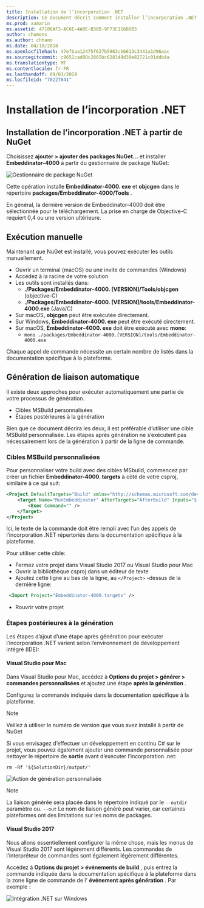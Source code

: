 ```yaml
---
title: Installation de l’incorporation .NET
description: Ce document décrit comment installer l’incorporation .NET. Il explique comment exécuter les outils manuellement, comment générer automatiquement des liaisons, comment utiliser des cibles MSBuild personnalisées et effectuer des étapes postérieures à la génération.
ms.prod: xamarin
ms.assetid: 47106AF3-AC6E-4A0E-B30B-9F73C116DDB3
author: chamons
ms.author: chhamo
ms.date: 04/18/2018
ms.openlocfilehash: 47efbaa12475f627b5963cb6613c3441a1d96aac
ms.sourcegitcommit: c9651cad80c2865bc628349d30e82721c01ddb4a
ms.translationtype: MT
ms.contentlocale: fr-FR
ms.lasthandoff: 09/03/2019
ms.locfileid: "70227841"
---
```

# <a name="installing-net-embedding"></a>Installation de l’incorporation .NET

## <a name="installing-net-embedding-from-nuget"></a>Installation de l’incorporation .NET à partir de NuGet

Choisissez **ajouter > ajouter des packages NuGet...** et installer **Embeddinator-4000** à partir du gestionnaire de package NuGet:

![Gestionnaire de package NuGet](images/visualstudionuget.png)

Cette opération installe **Embeddinator-4000. exe** et **objcgen** dans le répertoire **packages/Embeddinator-4000/Tools** .

En général, la dernière version de Embeddinator-4000 doit être sélectionnée pour le téléchargement. La prise en charge de Objective-C requiert 0,4 ou une version ultérieure.

## <a name="running-manually"></a>Exécution manuelle

Maintenant que NuGet est installé, vous pouvez exécuter les outils manuellement.

- Ouvrir un terminal (macOS) ou une invite de commandes (Windows)
- Accédez à la racine de votre solution
- Les outils sont installés dans:
  - **./Packages/Embeddinator-4000. [VERSION]/Tools/objcgen** (objective-C)
  - **./Packages/Embeddinator-4000. [VERSION]/tools/Embeddinator-4000.exe** (Java/C)
- Sur macOS, **objcgen** peut être exécutée directement.
- Sur Windows, **Embeddinator-4000. exe** peut être exécuté directement.
- Sur macOS, **Embeddinator-4000. exe** doit être exécuté avec **mono**:
  - `mono ./packages/Embeddinator-4000.[VERSION]/tools/Embeddinator-4000.exe`

Chaque appel de commande nécessite un certain nombre de listés dans la documentation spécifique à la plateforme.

## <a name="automatic-binding-generation"></a>Génération de liaison automatique

Il existe deux approches pour exécuter automatiquement une partie de votre processus de génération.

- Cibles MSBuild personnalisées
- Étapes postérieures à la génération

Bien que ce document décrira les deux, il est préférable d’utiliser une cible MSBuild personnalisée. Les étapes après génération ne s’exécutent pas nécessairement lors de la génération à partir de la ligne de commande.

### <a name="custom-msbuild-targets"></a>Cibles MSBuild personnalisées

Pour personnaliser votre build avec des cibles MSbuild, commencez par créer un fichier **Embeddinator-4000. targets** à côté de votre csproj, similaire à ce qui suit:

```xml
<Project DefaultTargets="Build" xmlns="http://schemas.microsoft.com/developer/msbuild/2003">
    <Target Name="RunEmbeddinator" AfterTargets="AfterBuild" Inputs="$(OutputPath)/$(AssemblyName).dll" Outputs="$(IntermediateOutputPath)/Embeddinator/$(AssemblyName).framework/$(AssemblyName)">
        <Exec Command="" />
    </Target>
</Project>
```

Ici, le texte de la commande doit être rempli avec l’un des appels de l’incorporation .NET répertoriés dans la documentation spécifique à la plateforme.

Pour utiliser cette cible:

- Fermez votre projet dans Visual Studio 2017 ou Visual Studio pour Mac
- Ouvrir la bibliothèque csproj dans un éditeur de texte
- Ajoutez cette ligne au bas de la ligne, au `</Project>` -dessus de la dernière ligne:

```xml
 <Import Project="Embeddinator-4000.targets" />
```

- Rouvrir votre projet

### <a name="post-build-steps"></a>Étapes postérieures à la génération

Les étapes d’ajout d’une étape après génération pour exécuter l’incorporation .NET varient selon l’environnement de développement intégré (IDE):

#### <a name="visual-studio-for-mac"></a>Visual Studio pour Mac

Dans Visual Studio pour Mac, accédez à **Options du projet > générer > commandes personnalisées** et ajoutez une étape **après la génération** .

Configurez la commande indiquée dans la documentation spécifique à la plateforme.

> [!NOTE]
> Veillez à utiliser le numéro de version que vous avez installé à partir de NuGet

Si vous envisagez d’effectuer un développement en continu C# sur le projet, vous pouvez également ajouter une commande personnalisée pour nettoyer le répertoire de **sortie** avant d’exécuter l’incorporation .net:

```shell
rm -Rf '${SolutionDir}/output/'
```

![Action de génération personnalisée](images/visualstudiocustombuild.png)

> [!NOTE]
> La liaison générée sera placée dans le répertoire indiqué par le `--outdir` paramètre ou. `--out` Le nom de liaison généré peut varier, car certaines plateformes ont des limitations sur les noms de packages.

#### <a name="visual-studio-2017"></a>Visual Studio 2017

Nous allons essentiellement configurer la même chose, mais les menus de Visual Studio 2017 sont légèrement différents. Les commandes de l’interpréteur de commandes sont également légèrement différentes.

Accédez à **Options du projet > événements de build** , puis entrez la commande indiquée dans la documentation spécifique à la plateforme dans la zone ligne de commande de l' **événement après génération** . Par exemple :

![Intégration .NET sur Windows](images/visualstudiowindows.png)
 